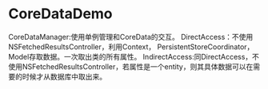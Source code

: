 # CoreDataDemo

CoreDataManager:使用单例管理和CoreData的交互。
DirectAccess：不使用NSFetchedResultsController，利用Context， PersistentStoreCoordinator，Model存取数据。一次取出类的所有属性。
IndirectAccess:同DirectAccess，不使用NSFetchedResultsController，若属性是一个entity，则其具体数据可以在需要的时候才从数据库中取出来。
